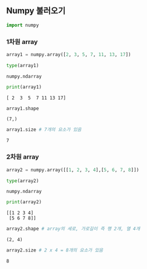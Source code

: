 ## Numpy 불러오기


```python
import numpy
```

### 1차원 array


```python
array1 = numpy.array([2, 3, 5, 7, 11, 13, 17])
```


```python
type(array1)
```




    numpy.ndarray




```python
print(array1)
```

    [ 2  3  5  7 11 13 17]



```python
array1.shape
```




    (7,)




```python
array1.size # 7개의 요소가 있음
```




    7



### 2차원 array


```python
array2 = numpy.array([[1, 2, 3, 4],[5, 6, 7, 8]])
```


```python
type(array2)
```




    numpy.ndarray




```python
print(array2)
```

    [[1 2 3 4]
     [5 6 7 8]]



```python
array2.shape # array의 세로, 가로길이 즉 행 2개, 열 4개
```




    (2, 4)




```python
array2.size # 2 x 4 = 8개의 요소가 있음
```




    8


